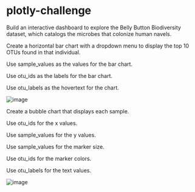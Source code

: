 # plotly-challenge
Build an interactive dashboard to explore the Belly Button Biodiversity dataset, which catalogs the microbes that colonize human navels.

Create a horizontal bar chart with a dropdown menu to display the top 10 OTUs found in that individual.




Use sample_values as the values for the bar chart.


Use otu_ids as the labels for the bar chart.


Use otu_labels as the hovertext for the chart.

![image](https://user-images.githubusercontent.com/79819331/123823668-689ccf80-d8cb-11eb-9dcb-871b9cb20d9f.png)



Create a bubble chart that displays each sample.



Use otu_ids for the x values.


Use sample_values for the y values.


Use sample_values for the marker size.


Use otu_ids for the marker colors.


Use otu_labels for the text values.

![image](https://user-images.githubusercontent.com/79819331/123823963-a26dd600-d8cb-11eb-88f8-508c925be6db.png)

